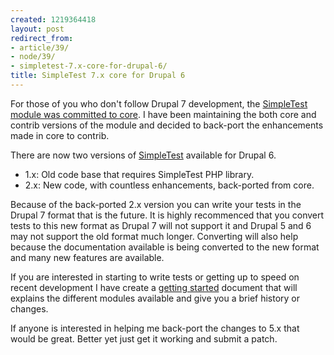 ```yaml
---
created: 1219364418
layout: post
redirect_from:
- article/39/
- node/39/
- simpletest-7.x-core-for-drupal-6/
title: SimpleTest 7.x core for Drupal 6
---
```

For those of you who don't follow Drupal 7 development, the <a href="/success-at-paris-coding-sprint">SimpleTest module was committed to core</a>. I have been maintaining the both core and contrib versions of the module and decided to back-port the enhancements made in core to contrib.

There are now two versions of <a href="http://drupal.org/project/simpletest">SimpleTest</a> available for Drupal 6.

<ul>
<li>1.x: Old code base that requires SimpleTest PHP library.</li>
<li>2.x: New code, with countless enhancements, back-ported from core.</li>
</ul>

Because of the back-ported 2.x version you can write your tests in the Drupal 7 format that is the future. It is highly recommenced that you convert tests to this new format as Drupal 7 will not support it and Drupal 5 and 6 may not support the old format much longer. Converting will also help because the documentation available is being converted to the new format and many new features are available.

If you are interested in starting to write tests or getting up to speed on recent development I have create a <a href="http://drupal.org/node/291740">getting started</a> document that will explains the different modules available and give you a brief history or changes.

If anyone is interested in helping me back-port the changes to 5.x that would be great. Better yet just get it working and submit a patch.
